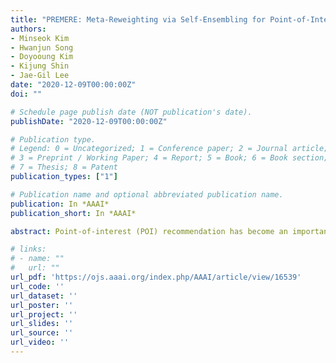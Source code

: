 ```yaml
---
title: "PREMERE: Meta-Reweighting via Self-Ensembling for Point-of-Interest Recommendation (AAAI 2021)"
authors:
- Minseok Kim
- Hwanjun Song
- Doyooung Kim
- Kijung Shin
- Jae-Gil Lee
date: "2020-12-09T00:00:00Z"
doi: ""

# Schedule page publish date (NOT publication's date).
publishDate: "2020-12-09T00:00:00Z"

# Publication type.
# Legend: 0 = Uncategorized; 1 = Conference paper; 2 = Journal article;
# 3 = Preprint / Working Paper; 4 = Report; 5 = Book; 6 = Book section;
# 7 = Thesis; 8 = Patent
publication_types: ["1"]

# Publication name and optional abbreviated publication name.
publication: In *AAAI*
publication_short: In *AAAI*

abstract: Point-of-interest (POI) recommendation has become an important research topic in these days. The user check-in history used as the input to POI recommendation is very imbalanced and noisy because of sparse and missing check-ins. Although sample reweighting is commonly adopted for addressing this challenge with the input data, its fixed weighting scheme is often inappropriate to deal with different characteristics of users or POIs. Thus, in this paper, we propose PREMERE, an adaptive weighting scheme based on meta-learning. Because meta-data is typically required by meta-learning but is inherently hard to obtain in POI recommendation, we self-generate the meta-data via self-ensembling. Furthermore, the meta-model architecture is extended to deal with the scarcity of check-ins. Thorough experiments show that replacing a weighting scheme with PREMERE boosts the performance of the state-of-the-art recommender algorithms by 2.36~26.9% on three benchmark datasets.

# links:
# - name: ""
#   url: ""
url_pdf: 'https://ojs.aaai.org/index.php/AAAI/article/view/16539'
url_code: ''
url_dataset: ''
url_poster: ''
url_project: ''
url_slides: ''
url_source: ''
url_video: ''
---
```


